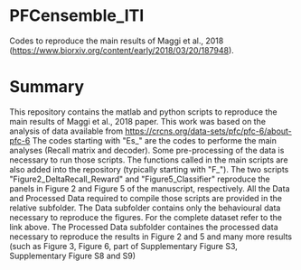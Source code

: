 # PFCensemble_ITI
Codes to reproduce the main results of Maggi et al., 2018 (https://www.biorxiv.org/content/early/2018/03/20/187948).

# Summary
This repository contains the matlab and python scripts to reproduce the main results of Maggi et al., 2018 paper. This work was based on the analysis of data available from https://crcns.org/data-sets/pfc/pfc-6/about-pfc-6 
The codes starting with "Es_" are the codes to performe the main analyses (Recall matrix and decoder). Some pre-processing of the data is necessary to run those scripts. The functions called in the main scripts are also added into the repository (typically starting with "F_").
The two scripts "Figure2_DeltaRecall_Reward" and "Figure5_Classifier" reproduce the panels in Figure 2 and Figure 5 of the manuscript, respectively. All the Data and Processed Data required to compile those scripts are provided in the relative subfolder.
The Data subfolder contains only the behavioural data necessary to reproduce the figures. For the complete dataset refer to the link above.
The Processed Data subfolder containes the processed data necessary to reproduce the results in Figure 2 and 5 and many more results (such as Figure 3, Figure 6, part of Supplementary Figure S3, Supplementary Figure S8 and S9)

